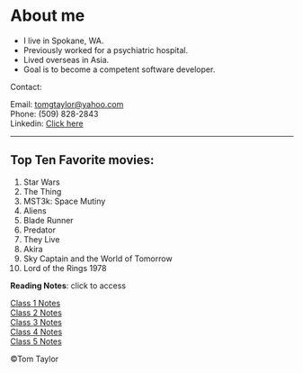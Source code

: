 # About me

- I live in Spokane, WA.
- Previously worked for a psychiatric hospital.
- Lived overseas in Asia.
- Goal is to become a competent software developer.

Contact: 

Email: tomgtaylor@yahoo.com <br>
Phone: (509) 828-2843 <br>
Linkedin: [Click here ](https://www.linkedin.com/in/tom-g-taylor-6559b8ab/)

---

## Top Ten Favorite movies:

1. Star Wars
2. The Thing
3. MST3k: Space Mutiny
4. Aliens
5. Blade Runner
6. Predator
7. They Live
8. Akira
9. Sky Captain and the World of Tomorrow
10. Lord of the Rings 1978

**Reading Notes**: click to access

[Class 1 Notes ](tomgtaylor.github.io/reading-notes2/class-01) <br>
[Class 2 Notes](tomgtaylor.github.io/reading-notes2/class-02) <br>
[Class 3 Notes](tomgtaylor.github.io/reading-notes2/class-03) <br>
[Class 4 Notes](tomgtaylor.github.io/reading-notes2/class-04) <br>
[Class 5 Notes](tomgtaylor.github.io/reading-notes2/class-04) <br>

&copy;Tom Taylor
